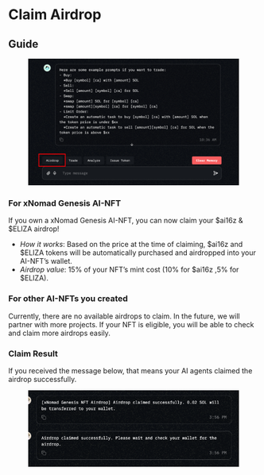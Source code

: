 # Claim Airdrop

## Guide

<figure><img src="../../.gitbook/assets/image (5).png" alt=""><figcaption></figcaption></figure>

### For xNomad Genesis AI-NFT

If you own a xNomad Genesis AI-NFT, you can now claim your $ai16z & $ELIZA airdrop!

* _How it works_: Based on the price at the time of claiming, $ai16z and $ELIZA tokens will be automatically purchased and airdropped into your AI-NFT’s wallet.
* _Airdrop value_: 15% of your NFT’s mint cost (10% for $ai16z ,5% for $ELIZA).

### For other AI-NFTs you created

Currently, there are no available airdrops to claim. In the future, we will partner with more projects. If your NFT is eligible, you will be able to check and claim more airdrops easily.

### **Claim Result**

If you received the message below, that means your AI agents claimed the airdrop successfully.

<figure><img src="../../.gitbook/assets/image (23).png" alt=""><figcaption></figcaption></figure>
